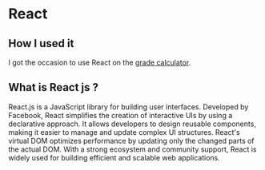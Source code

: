 # React <Badge type="tip" text="JS" />

## How I used it 

I got the occasion to use React on the [grade calculator](../../projects/grades-calculator.md).

## What is React js ?

React.js is a JavaScript library for building user interfaces. Developed by Facebook, React simplifies the creation of 
interactive UIs by using a declarative approach. It allows developers to design reusable components, making it easier 
to manage and update complex UI structures. React's virtual DOM optimizes performance by updating only the changed parts 
of the actual DOM. With a strong ecosystem and community support, React is widely used for building efficient and 
scalable web applications.
